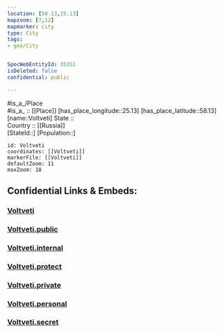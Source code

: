 ```yaml
---
location: [58.13,25.13] 
mapzoom: [7,12] 
mapmarker: city 
type: City
tags:
- geo/City


SpocWebEntityId: 35351
isDeleted: false
confidential: public

---
```

#is_a_/Place  
#is_a_ :: [[Place]] 
[has_place_longitude::25.13] 
[has_place_latitude::58.13] 
[name::Voltveti] 
State ::  
Country :: [[Russia]]  
[StateId::] 
[Population::] 



```leaflet
id: Voltveti
coordinates: [[Voltveti]] 
markerFile: [[Voltveti]] 
defaultZoom: 11 
maxZoom: 18
```


## Confidential Links & Embeds: 

### [Voltveti](/_Standards/Earth/Continent/Europe/Europe~North/Estonia/Counties~Estonia/Viljandi/City/Voltveti.md) 

### [Voltveti.public](/_public/Earth/Continent/Europe/Europe~North/Estonia/Counties~Estonia/Viljandi/City/Voltveti.public.md) 

### [Voltveti.internal](/_internal/Earth/Continent/Europe/Europe~North/Estonia/Counties~Estonia/Viljandi/City/Voltveti.internal.md) 

### [Voltveti.protect](/_protect/Earth/Continent/Europe/Europe~North/Estonia/Counties~Estonia/Viljandi/City/Voltveti.protect.md) 

### [Voltveti.private](/_private/Earth/Continent/Europe/Europe~North/Estonia/Counties~Estonia/Viljandi/City/Voltveti.private.md) 

### [Voltveti.personal](/_personal/Earth/Continent/Europe/Europe~North/Estonia/Counties~Estonia/Viljandi/City/Voltveti.personal.md) 

### [Voltveti.secret](/_secret/Earth/Continent/Europe/Europe~North/Estonia/Counties~Estonia/Viljandi/City/Voltveti.secret.md)

